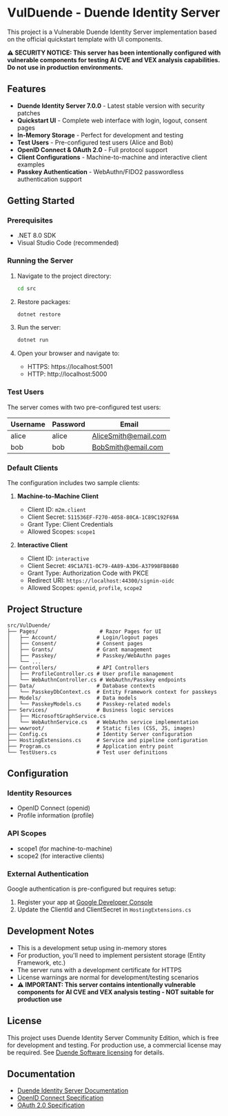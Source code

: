# VulDuende - Duende Identity Server

This project is a Vulnerable Duende Identity Server implementation based on the official quickstart template with UI components.

**⚠️ SECURITY NOTICE: This server has been intentionally configured with vulnerable components for testing AI CVE and VEX analysis capabilities. Do not use in production environments.**

## Features

- **Duende Identity Server 7.0.0** - Latest stable version with security patches
- **Quickstart UI** - Complete web interface with login, logout, consent pages
- **In-Memory Storage** - Perfect for development and testing
- **Test Users** - Pre-configured test users (Alice and Bob)
- **OpenID Connect & OAuth 2.0** - Full protocol support
- **Client Configurations** - Machine-to-machine and interactive client examples
- **Passkey Authentication** - WebAuthn/FIDO2 passwordless authentication support

## Getting Started

### Prerequisites

- .NET 8.0 SDK
- Visual Studio Code (recommended)

### Running the Server

1. Navigate to the project directory:

   ```bash
   cd src
   ```

2. Restore packages:

   ```bash
   dotnet restore
   ```

3. Run the server:

   ```bash
   dotnet run
   ```

4. Open your browser and navigate to:
   - HTTPS: https://localhost:5001
   - HTTP: http://localhost:5000

### Test Users

The server comes with two pre-configured test users:

| Username | Password | Email                |
| -------- | -------- | -------------------- |
| alice    | alice    | AliceSmith@email.com |
| bob      | bob      | BobSmith@email.com   |

### Default Clients

The configuration includes two sample clients:

1. **Machine-to-Machine Client**

   - Client ID: `m2m.client`
   - Client Secret: `511536EF-F270-4058-80CA-1C89C192F69A`
   - Grant Type: Client Credentials
   - Allowed Scopes: `scope1`

2. **Interactive Client**
   - Client ID: `interactive`
   - Client Secret: `49C1A7E1-0C79-4A89-A3D6-A37998FB86B0`
   - Grant Type: Authorization Code with PKCE
   - Redirect URI: `https://localhost:44300/signin-oidc`
   - Allowed Scopes: `openid`, `profile`, `scope2`

## Project Structure

```
src/VulDuende/
├── Pages/                    # Razor Pages for UI
│   ├── Account/             # Login/logout pages
│   ├── Consent/             # Consent pages
│   ├── Grants/              # Grant management
│   ├── Passkey/             # Passkey/WebAuthn pages
│   └── ...
├── Controllers/             # API Controllers
│   ├── ProfileController.cs # User profile management
│   └── WebAuthnController.cs # WebAuthn/Passkey endpoints
├── Data/                    # Database contexts
│   └── PasskeyDbContext.cs  # Entity Framework context for passkeys
├── Models/                  # Data models
│   └── PasskeyModels.cs     # Passkey-related models
├── Services/                # Business logic services
│   ├── MicrosoftGraphService.cs
│   └── WebAuthnService.cs   # WebAuthn service implementation
├── wwwroot/                 # Static files (CSS, JS, images)
├── Config.cs                # Identity Server configuration
├── HostingExtensions.cs     # Service and pipeline configuration
├── Program.cs               # Application entry point
└── TestUsers.cs             # Test user definitions
```

## Configuration

### Identity Resources

- OpenID Connect (openid)
- Profile information (profile)

### API Scopes

- scope1 (for machine-to-machine)
- scope2 (for interactive clients)

### External Authentication

Google authentication is pre-configured but requires setup:

1. Register your app at [Google Developer Console](https://console.developers.google.com)
2. Update the ClientId and ClientSecret in `HostingExtensions.cs`

## Development Notes

- This is a development setup using in-memory stores
- For production, you'll need to implement persistent storage (Entity Framework, etc.)
- The server runs with a development certificate for HTTPS
- License warnings are normal for development/testing scenarios
- **⚠️ IMPORTANT: This server contains intentionally vulnerable components for AI CVE and VEX analysis testing - NOT suitable for production use**

## License

This project uses Duende Identity Server Community Edition, which is free for development and testing. For production use, a commercial license may be required. See [Duende Software licensing](https://duendesoftware.com/products/identityserver) for details.

## Documentation

- [Duende Identity Server Documentation](https://docs.duendesoftware.com/identityserver/v7)
- [OpenID Connect Specification](https://openid.net/connect/)
- [OAuth 2.0 Specification](https://oauth.net/2/)
